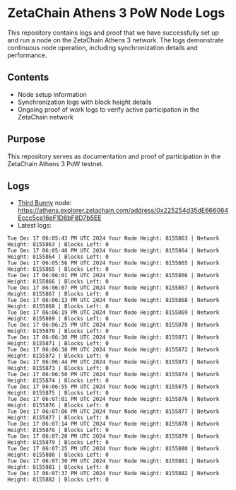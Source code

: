 # ZetaChain Athens 3 PoW Node Logs
This repository contains logs and proof that we have successfully set up and run a node on the ZetaChain Athens 3 network. The logs demonstrate continuous node operation, including synchronization details and performance.

## Contents
- Node setup information
- Synchronization logs with block height details
- Ongoing proof of work logs to verify active participation in the ZetaChain network

## Purpose
This repository serves as documentation and proof of participation in the ZetaChain Athens 3 PoW testnet.

## Logs

- [Third Bunny](https://thirdbunny.xyz/) node: https://athens.explorer.zetachain.com/address/0x225254d35dE666064Eccc5ce16eF1D8bF8D7b5EE
- Latest logs:
```
Tue Dec 17 06:05:43 PM UTC 2024 Your Node Height: 8155863 | Network Height: 8155863 | Blocks Left: 0
Tue Dec 17 06:05:48 PM UTC 2024 Your Node Height: 8155864 | Network Height: 8155864 | Blocks Left: 0
Tue Dec 17 06:05:56 PM UTC 2024 Your Node Height: 8155865 | Network Height: 8155865 | Blocks Left: 0
Tue Dec 17 06:06:01 PM UTC 2024 Your Node Height: 8155866 | Network Height: 8155866 | Blocks Left: 0
Tue Dec 17 06:06:07 PM UTC 2024 Your Node Height: 8155867 | Network Height: 8155867 | Blocks Left: 0
Tue Dec 17 06:06:13 PM UTC 2024 Your Node Height: 8155868 | Network Height: 8155868 | Blocks Left: 0
Tue Dec 17 06:06:19 PM UTC 2024 Your Node Height: 8155869 | Network Height: 8155869 | Blocks Left: 0
Tue Dec 17 06:06:25 PM UTC 2024 Your Node Height: 8155870 | Network Height: 8155870 | Blocks Left: 0
Tue Dec 17 06:06:30 PM UTC 2024 Your Node Height: 8155871 | Network Height: 8155871 | Blocks Left: 0
Tue Dec 17 06:06:38 PM UTC 2024 Your Node Height: 8155872 | Network Height: 8155872 | Blocks Left: 0
Tue Dec 17 06:06:44 PM UTC 2024 Your Node Height: 8155873 | Network Height: 8155873 | Blocks Left: 0
Tue Dec 17 06:06:50 PM UTC 2024 Your Node Height: 8155874 | Network Height: 8155874 | Blocks Left: 0
Tue Dec 17 06:06:55 PM UTC 2024 Your Node Height: 8155875 | Network Height: 8155875 | Blocks Left: 0
Tue Dec 17 06:07:01 PM UTC 2024 Your Node Height: 8155876 | Network Height: 8155876 | Blocks Left: 0
Tue Dec 17 06:07:06 PM UTC 2024 Your Node Height: 8155877 | Network Height: 8155877 | Blocks Left: 0
Tue Dec 17 06:07:14 PM UTC 2024 Your Node Height: 8155878 | Network Height: 8155878 | Blocks Left: 0
Tue Dec 17 06:07:20 PM UTC 2024 Your Node Height: 8155879 | Network Height: 8155879 | Blocks Left: 0
Tue Dec 17 06:07:25 PM UTC 2024 Your Node Height: 8155880 | Network Height: 8155880 | Blocks Left: 0
Tue Dec 17 06:07:30 PM UTC 2024 Your Node Height: 8155881 | Network Height: 8155881 | Blocks Left: 0
Tue Dec 17 06:07:37 PM UTC 2024 Your Node Height: 8155882 | Network Height: 8155882 | Blocks Left: 0
```
